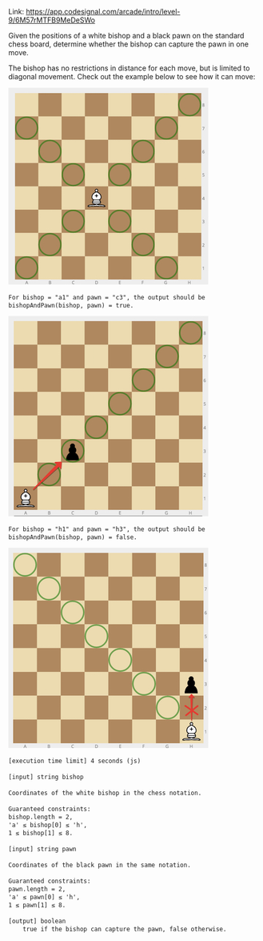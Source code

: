 Link: https://app.codesignal.com/arcade/intro/level-9/6M57rMTFB9MeDeSWo

Given the positions of a white bishop and a black pawn on the standard chess board, determine whether the bishop can capture the pawn in one move.

The bishop has no restrictions in distance for each move, but is limited to diagonal movement. Check out the example below to see how it can move:

![example](images/bishop.jpg)

    For bishop = "a1" and pawn = "c3", the output should be
    bishopAndPawn(bishop, pawn) = true.

  ![ex1](images/ex1.jpg)

    For bishop = "h1" and pawn = "h3", the output should be
    bishopAndPawn(bishop, pawn) = false.

  ![ex2](images/ex2.jpg)

    [execution time limit] 4 seconds (js)

    [input] string bishop

    Coordinates of the white bishop in the chess notation.

    Guaranteed constraints:
    bishop.length = 2,
    'a' ≤ bishop[0] ≤ 'h',
    1 ≤ bishop[1] ≤ 8.

    [input] string pawn

    Coordinates of the black pawn in the same notation.

    Guaranteed constraints:
    pawn.length = 2,
    'a' ≤ pawn[0] ≤ 'h',
    1 ≤ pawn[1] ≤ 8.

    [output] boolean
        true if the bishop can capture the pawn, false otherwise.
